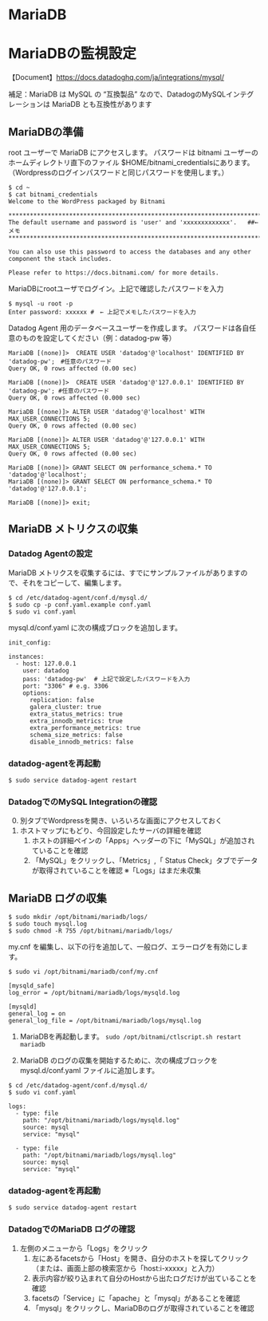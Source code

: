 # MariaDB

# MariaDBの監視設定
【Document】https://docs.datadoghq.com/ja/integrations/mysql/

補足：MariaDB は MySQL の “互換製品” なので、DatadogのMySQLインテグレーションは MariaDB とも互換性があります

## MariaDBの準備

root ユーザーで MariaDB にアクセスします。
パスワードは bitnami ユーザーのホームディレクトリ直下のファイル $HOME/bitnami_credentialsにあります。
（Wordpressのログインパスワードと同じパスワードを使用します。）

```
$ cd ~
$ cat bitnami_credentials
Welcome to the WordPress packaged by Bitnami

******************************************************************************
The default username and password is 'user' and 'xxxxxxxxxxxxx'.   ##←メモ
******************************************************************************

You can also use this password to access the databases and any other component the stack includes.

Please refer to https://docs.bitnami.com/ for more details.
```


MariaDBにrootユーザでログイン。上記で確認したパスワードを入力

```
$ mysql -u root -p
Enter password: xxxxxx #　← 上記でメモしたパスワードを入力
```

Datadog Agent 用のデータベースユーザーを作成します。
パスワードは各自任意のものを設定してください（例：datadog-pw 等）

```
MariaDB [(none)]>  CREATE USER 'datadog'@'localhost' IDENTIFIED BY 'datadog-pw';　#任意のパスワード
Query OK, 0 rows affected (0.00 sec)

MariaDB [(none)]>  CREATE USER 'datadog'@'127.0.0.1' IDENTIFIED BY 'datadog-pw'; #任意のパスワード
Query OK, 0 rows affected (0.000 sec)
```

```
MariaDB [(none)]> ALTER USER 'datadog'@'localhost' WITH MAX_USER_CONNECTIONS 5;
Query OK, 0 rows affected (0.00 sec)

MariaDB [(none)]> ALTER USER 'datadog'@'127.0.0.1' WITH MAX_USER_CONNECTIONS 5;
Query OK, 0 rows affected (0.00 sec)
```

```
MariaDB [(none)]> GRANT SELECT ON performance_schema.* TO 'datadog'@'localhost';
MariaDB [(none)]> GRANT SELECT ON performance_schema.* TO 'datadog'@'127.0.0.1';

MariaDB [(none)]> exit;
```

## MariaDB メトリクスの収集
### Datadog Agentの設定

MariaDB メトリクスを収集するには、すでにサンプルファイルがありますので、それをコピーして、編集します。

```
$ cd /etc/datadog-agent/conf.d/mysql.d/
$ sudo cp -p conf.yaml.example conf.yaml
$ sudo vi conf.yaml
```
mysql.d/conf.yaml に次の構成ブロックを追加します。

```
init_config:

instances:
  - host: 127.0.0.1
    user: datadog
    pass: 'datadog-pw'  # 上記で設定したパスワードを入力
    port: "3306" # e.g. 3306
    options:
      replication: false
      galera_cluster: true
      extra_status_metrics: true
      extra_innodb_metrics: true
      extra_performance_metrics: true
      schema_size_metrics: false
      disable_innodb_metrics: false
```

### datadog-agentを再起動
`$ sudo service datadog-agent restart`

### DatadogでのMySQL Integrationの確認
0. 別タブでWordpressを開き、いろいろな画面にアクセスしておく
1. ホストマップにもどり、今回設定したサーバの詳細を確認
	1.  ホストの詳細ペインの「Apps」ヘッダーの下に「MySQL」が追加されていることを確認
	2. 「MySQL」をクリックし、「Metrics」,「 Status Check」タブでデータが取得されていることを確認
		※「Logs」はまだ未収集

## MariaDB ログの収集

```
$ sudo mkdir /opt/bitnami/mariadb/logs/
$ sudo touch mysql.log
$ sudo chmod -R 755 /opt/bitnami/mariadb/logs/
```

my.cnf を編集し、以下の行を追加して、一般ログ、エラーログを有効にします。

```
$ sudo vi /opt/bitnami/mariadb/conf/my.cnf
```

```
[mysqld_safe]
log_error = /opt/bitnami/mariadb/logs/mysqld.log

[mysqld]
general_log = on
general_log_file = /opt/bitnami/mariadb/logs/mysql.log
```
1. MariaDBを再起動します。
`sudo /opt/bitnami/ctlscript.sh restart mariadb`

1. MariaDB のログの収集を開始するために、次の構成ブロックを mysql.d/conf.yaml ファイルに追加します。

```
$ cd /etc/datadog-agent/conf.d/mysql.d/
$ sudo vi conf.yaml
```

```
logs:
  - type: file
    path: "/opt/bitnami/mariadb/logs/mysqld.log"
    source: mysql
    service: "mysql"

  - type: file
    path: "/opt/bitnami/mariadb/logs/mysql.log"
    source: mysql
    service: "mysql"
```
### datadog-agentを再起動

`$ sudo service datadog-agent restart`

### DatadogでのMariaDB ログの確認
1. 左側のメニューから「Logs」をクリック
	1.  左にあるfacetsから「Host」を開き、自分のホストを探してクリック（または、画面上部の検索窓から「host:i-xxxxx」と入力）
	2.  表示内容が絞り込まれて自分のHostから出たログだけが出ていることを確認
	3.  facetsの「Service」に「apache」と「mysql」があることを確認
	4.  「mysql」をクリックし、MariaDBのログが取得されていることを確認


